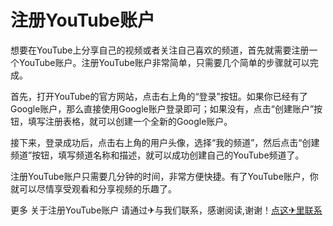 # 注册YouTube账户

想要在YouTube上分享自己的视频或者关注自己喜欢的频道，首先就需要注册一个YouTube账户。注册YouTube账户非常简单，只需要几个简单的步骤就可以完成。

首先，打开YouTube的官方网站，点击右上角的“登录”按钮。如果你已经有了Google账户，那么直接使用Google账户登录即可；如果没有，点击“创建账户”按钮，填写注册表格，就可以创建一个全新的Google账户。

接下来，登录成功后，点击右上角的用户头像，选择“我的频道”，然后点击“创建频道”按钮，填写频道名称和描述，就可以成功创建自己的YouTube频道了。

注册YouTube账户只需要几分钟的时间，非常方便快捷。有了YouTube账户，你就可以尽情享受观看和分享视频的乐趣了。

更多 关于注册YouTube账户 请通过✈与我们联系，感谢阅读,谢谢！[点这✈里联系](https://acc.k02.cc)